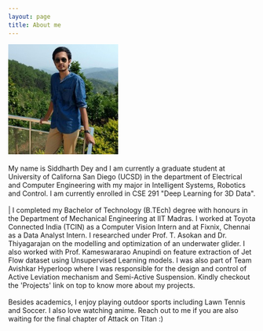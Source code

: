 ```yaml
---
layout: page
title: About me
---
```

![casual_photo](/assets/Photo_self_casual_small.jpg) <br /> <br />
My name is Siddharth Dey and I am currently a graduate student at University of Californa San Diego (UCSD) in the department of Electrical and Computer
Engineering with my major in Intelligent Systems, Robotics and Control. I am currently enrolled in CSE 291 "Deep Learning for 3D Data".
<br /> <br />
|  I completed my Bachelor of Technology (B.TEch) degree with honours in the Department of Mechanical Engineering at IIT Madras. I worked at Toyota Connected India (TCIN) as a Computer Vision Intern and at Fixnix, Chennai as a Data Analyst Intern. I researched under Prof. T. Asokan and Dr. Thiyagarajan on the modelling and optimization of an underwater glider. I also worked with Prof. Kameswararao Anupindi on feature extraction of Jet Flow dataset using Unsupervised Learning models. I was also part of Team Avishkar Hyperloop where I was responsible for the design and control of Active Leviation mechanism and Semi-Active Suspension. Kindly checkout the 'Projects' link on top to know more about my projects.
<br /> <br />
Besides academics, I enjoy playing outdoor sports including Lawn Tennis and Soccer. I also love watching anime. Reach out to me if you are also waiting for the final chapter of Attack on Titan :)
